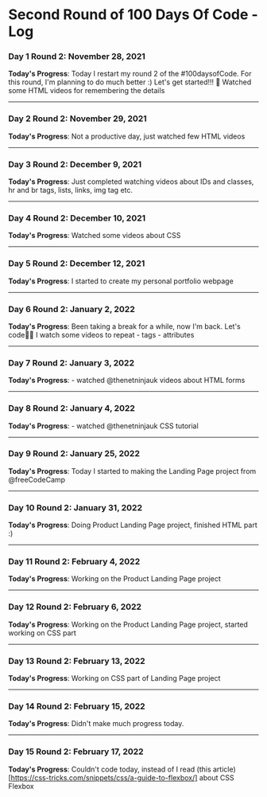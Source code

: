 # Second Round of 100 Days Of Code - Log

### Day 1 Round 2: November 28, 2021

**Today's Progress**: Today I restart my round 2 of the #100daysofCode. For this round, I'm planning to do much better :) Let's get started!!! 🚀 Watched some HTML videos for remembering the details

--------------------------------------------------------------------------------------------

### Day 2 Round 2: November 29, 2021

**Today's Progress**: Not a productive day, just watched few HTML videos 

--------------------------------------------------------------------------------------------

### Day 3 Round 2: December 9, 2021

**Today's Progress**: Just completed watching videos about IDs and classes, hr and br tags, lists, links, img tag etc. 

--------------------------------------------------------------------------------------------

### Day 4 Round 2: December 10, 2021

**Today's Progress**: Watched some videos about CSS 

--------------------------------------------------------------------------------------------

### Day 5 Round 2: December 12, 2021

**Today's Progress**: I started to create my personal portfolio webpage

--------------------------------------------------------------------------------------------

### Day 6 Round 2: January 2, 2022

**Today's Progress**: Been taking a break for a while, now I'm back. Let's code👩‍💻 I watch some videos to repeat - tags  - attributes

--------------------------------------------------------------------------------------------

### Day 7 Round 2: January 3, 2022

**Today's Progress**: - watched @thenetninjauk videos about HTML forms

--------------------------------------------------------------------------------------------

### Day 8 Round 2: January 4, 2022

**Today's Progress**: - watched @thenetninjauk CSS tutorial 

--------------------------------------------------------------------------------------------

### Day 9 Round 2: January 25, 2022

**Today's Progress**: Today I started to making the Landing Page project from @freeCodeCamp 

--------------------------------------------------------------------------------------------

### Day 10 Round 2: January 31, 2022

**Today's Progress**: Doing Product Landing Page project, finished HTML part :)

--------------------------------------------------------------------------------------------

### Day 11 Round 2: February 4, 2022

**Today's Progress**: Working on the Product Landing Page project

--------------------------------------------------------------------------------------------

### Day 12 Round 2: February 6, 2022

**Today's Progress**: Working on the Product Landing Page project, started working on CSS part 

--------------------------------------------------------------------------------------------

### Day 13 Round 2: February 13, 2022

**Today's Progress**: Working on CSS part of Landing Page project

--------------------------------------------------------------------------------------------

### Day 14 Round 2: February 15, 2022

**Today's Progress**: Didn't make much progress today. 

--------------------------------------------------------------------------------------------

### Day 15 Round 2: February 17, 2022

**Today's Progress**: Couldn't code today, instead of I read (this article)[https://css-tricks.com/snippets/css/a-guide-to-flexbox/] about CSS Flexbox 
